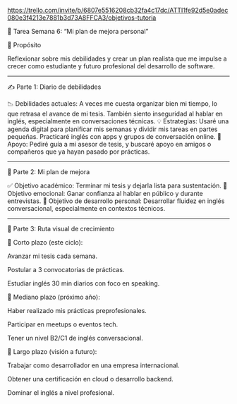 
https://trello.com/invite/b/6807e5516208cb32fa4c17dc/ATTI1fe92d5e0adec080e3f4213e7881b3d73A8FFCA3/objetivos-tutoria

📝 Tarea Semana 6: “Mi plan de mejora personal”

🎯 Propósito

Reflexionar sobre mis debilidades y crear un plan realista que me impulse a crecer como estudiante y futuro profesional del desarrollo de software.


---

✍️ Parte 1: Diario de debilidades

📉 Debilidades actuales: A veces me cuesta organizar bien mi tiempo, lo que retrasa el avance de mi tesis. También siento inseguridad al hablar en inglés, especialmente en conversaciones técnicas.
💡 Estrategias: Usaré una agenda digital para planificar mis semanas y dividir mis tareas en partes pequeñas. Practicaré inglés con apps y grupos de conversación online.
🤔 Apoyo: Pediré guía a mi asesor de tesis, y buscaré apoyo en amigos o compañeros que ya hayan pasado por prácticas.


---

🚀 Parte 2: Mi plan de mejora

✅ Objetivo académico: Terminar mi tesis y dejarla lista para sustentación.
💖 Objetivo emocional: Ganar confianza al hablar en público y durante entrevistas.
🌱 Objetivo de desarrollo personal: Desarrollar fluidez en inglés conversacional, especialmente en contextos técnicos.


---

🧭 Parte 3: Ruta visual de crecimiento

🎯 Corto plazo (este ciclo):

Avanzar mi tesis cada semana.

Postular a 3 convocatorias de prácticas.

Estudiar inglés 30 min diarios con foco en speaking.


🚀 Mediano plazo (próximo año):

Haber realizado mis prácticas preprofesionales.

Participar en meetups o eventos tech.

Tener un nivel B2/C1 de inglés conversacional.


🌟 Largo plazo (visión a futuro):

Trabajar como desarrollador en una empresa internacional.

Obtener una certificación en cloud o desarrollo backend.

Dominar el inglés a nivel profesional.
